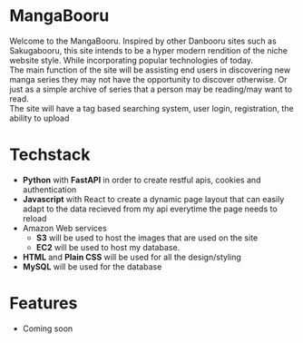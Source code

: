 # MangaBooru
Welcome to the MangaBooru. Inspired by other Danbooru sites such as Sakugabooru, this site intends to be a hyper modern rendition of the niche website style. While incorporating popular technologies of today.\
The main function of the site will be assisting end users in discovering new manga series they may not have the opportunity to discover otherwise. Or just as a simple archive of series that a person may be reading/may want to read.\
The site will have a tag based searching system, user login, registration, the ability to upload

# Techstack
* **Python** with **FastAPI** in order to create restful apis, cookies and authentication
* **Javascript** with React to create a dynamic page layout that can easily adapt to the data recieved from my api everytime the page needs to reload
* Amazon Web services
  * **S3** will be used to host the images that are used on the site
  * **EC2** will be used to host my database. 
* **HTML** and **Plain CSS** will be used for all the design/styling
* **MySQL** will be used for the database

# Features
* Coming soon

